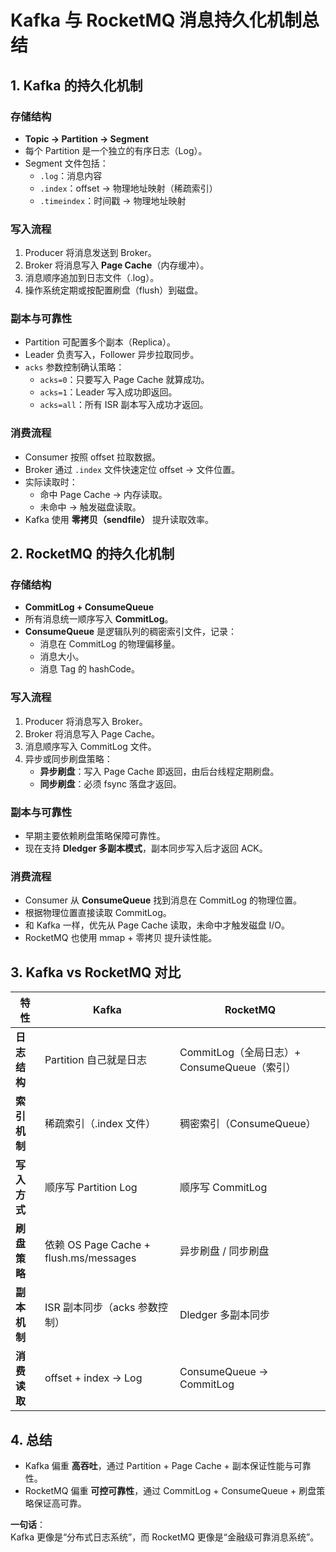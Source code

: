# Kafka 与 RocketMQ 消息持久化机制总结

## 1. Kafka 的持久化机制

### 存储结构
- **Topic → Partition → Segment**
- 每个 Partition 是一个独立的有序日志（Log）。
- Segment 文件包括：
  - `.log`：消息内容
  - `.index`：offset → 物理地址映射（稀疏索引）
  - `.timeindex`：时间戳 → 物理地址映射

### 写入流程
1. Producer 将消息发送到 Broker。
2. Broker 将消息写入 **Page Cache**（内存缓冲）。
3. 消息顺序追加到日志文件（.log）。
4. 操作系统定期或按配置刷盘（flush）到磁盘。

### 副本与可靠性
- Partition 可配置多个副本（Replica）。
- Leader 负责写入，Follower 异步拉取同步。
- `acks` 参数控制确认策略：
  - `acks=0`：只要写入 Page Cache 就算成功。
  - `acks=1`：Leader 写入成功即返回。
  - `acks=all`：所有 ISR 副本写入成功才返回。

### 消费流程
- Consumer 按照 offset 拉取数据。
- Broker 通过 `.index` 文件快速定位 offset → 文件位置。
- 实际读取时：
  - 命中 Page Cache → 内存读取。
  - 未命中 → 触发磁盘读取。
- Kafka 使用 **零拷贝（sendfile）** 提升读取效率。


## 2. RocketMQ 的持久化机制

### 存储结构
- **CommitLog + ConsumeQueue**
- 所有消息统一顺序写入 **CommitLog**。
- **ConsumeQueue** 是逻辑队列的稠密索引文件，记录：
  - 消息在 CommitLog 的物理偏移量。
  - 消息大小。
  - 消息 Tag 的 hashCode。

### 写入流程
1. Producer 将消息写入 Broker。
2. Broker 将消息写入 Page Cache。
3. 消息顺序写入 CommitLog 文件。
4. 异步或同步刷盘策略：
   - **异步刷盘**：写入 Page Cache 即返回，由后台线程定期刷盘。
   - **同步刷盘**：必须 fsync 落盘才返回。

### 副本与可靠性
- 早期主要依赖刷盘策略保障可靠性。
- 现在支持 **Dledger 多副本模式**，副本同步写入后才返回 ACK。

### 消费流程
- Consumer 从 **ConsumeQueue** 找到消息在 CommitLog 的物理位置。
- 根据物理位置直接读取 CommitLog。
- 和 Kafka 一样，优先从 Page Cache 读取，未命中才触发磁盘 I/O。
- RocketMQ 也使用 mmap + 零拷贝 提升读性能。


## 3. Kafka vs RocketMQ 对比

| 特性       | Kafka                                | RocketMQ                          |
| -------- | ------------------------------------ | --------------------------------- |
| **日志结构** | Partition 自己就是日志                     | CommitLog（全局日志）+ ConsumeQueue（索引） |
| **索引机制** | 稀疏索引（.index 文件）                      | 稠密索引（ConsumeQueue）                |
| **写入方式** | 顺序写 Partition Log                    | 顺序写 CommitLog                     |
| **刷盘策略** | 依赖 OS Page Cache + flush.ms/messages | 异步刷盘 / 同步刷盘                       |
| **副本机制** | ISR 副本同步（acks 参数控制）                  | Dledger 多副本同步                     |
| **消费读取** | offset + index → Log                 | ConsumeQueue → CommitLog          |

## 4. 总结
- Kafka 偏重 **高吞吐**，通过 Partition + Page Cache + 副本保证性能与可靠性。
- RocketMQ 偏重 **可控可靠性**，通过 CommitLog + ConsumeQueue + 刷盘策略保证高可靠。

**一句话**：  
Kafka 更像是“分布式日志系统”，而 RocketMQ 更像是“金融级可靠消息系统”。
